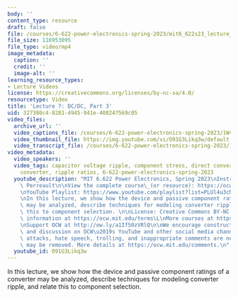 ```yaml
---
body: ''
content_type: resource
draft: false
file: /courses/6-622-power-electronics-spring-2023/mit6_622s23_lecture_07_360p_16_9.mp4
file_size: 116953095
file_type: video/mp4
image_metadata:
  caption: ''
  credit: ''
  image-alt: ''
learning_resource_types:
- Lecture Videos
license: https://creativecommons.org/licenses/by-nc-sa/4.0/
resourcetype: Video
title: 'Lecture 7: DC/DC, Part 3'
uid: 327380c4-8281-4945-941e-408247569c05
video_files:
  archive_url: ''
  video_captions_file: /courses/6-622-power-electronics-spring-2023/1WvJ2gNYp4iolVfvQKUHjUPY3Djt28VV1_transcript.webvtt
  video_thumbnail_file: https://img.youtube.com/vi/O91G3Likq3w/default.jpg
  video_transcript_file: /courses/6-622-power-electronics-spring-2023/1WvJ2gNYp4iolVfvQKUHjUPY3Djt28VV1_transcript.pdf
video_metadata:
  video_speakers: ''
  video_tags: capacitor voltage ripple, component stress, direct converter, indirect
    converter, ripple ratios, 6-622-power-electronics-spring-2023
  youtube_description: "MIT 6.622 Power Electronics, Spring 2023\nInstructor: David\
    \ Perreault\n\nView the complete course\_(or resource): https://ocw.mit.edu/courses/6-622-power-electronics-spring-2023/\L\
    \nYouTube Playlist: https://www.youtube.com/playlist?list=PLUl4u3cNGP62UTc77mJoubhDELSC8lfR0\n\
    \nIn this lecture, we show how the device and passive component ratings of a converter\
    \ may be analyzed, describe techniques for modeling converter ripple, and relate\
    \ this to component selection. \n\nLicense: Creative Commons BY-NC-SA\L\nMore\
    \ information at https://ocw.mit.edu/terms\L\nMore courses at https://ocw.mit.edu\n\
    \nSupport OCW at http://ow.ly/a1If50zVRlQ\n\nWe encourage constructive comments\
    \ and discussion on OCW\u2019s YouTube and other social media channels. Personal\
    \ attacks, hate speech, trolling, and inappropriate comments are not allowed and\
    \ may be removed. More details at https://ocw.mit.edu/comments.\n"
  youtube_id: O91G3Likq3w
---
```

In this lecture, we show how the device and passive component ratings of a converter may be analyzed, describe techniques for modeling converter ripple, and relate this to component selection.